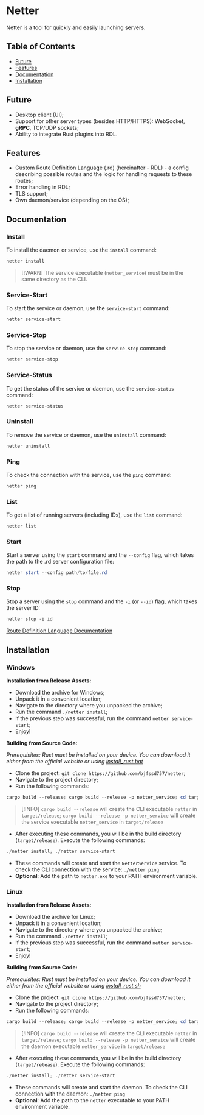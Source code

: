 # Netter

Netter is a tool for quickly and easily launching servers.

## Table of Contents

* [Future](#future)
* [Features](#features)
* [Documentation](#documentation)
* [Installation](#installation)

## Future

* Desktop client (UI);
* Support for other server types (besides HTTP/HTTPS): WebSocket, **gRPC**, TCP/UDP sockets;
* Ability to integrate Rust plugins into RDL.

## Features

* Custom Route Definition Language (.rd) (hereinafter - RDL) - a config describing possible routes and the logic for handling requests to these routes;
* Error handling in RDL;
* TLS support;
* Own daemon/service (depending on the OS);

## Documentation

### Install

To install the daemon or service, use the `install` command:

```powershell
netter install
```

> [!WARN]
> The service executable (`netter_service`) must be in the same directory as the CLI.

### Service-Start

To start the service or daemon, use the `service-start` command:

```powershell
netter service-start
```

### Service-Stop

To stop the service or daemon, use the `service-stop` command:

```powershell
netter service-stop
```

### Service-Status

To get the status of the service or daemon, use the `service-status` command:

```powershell
netter service-status
```

### Uninstall

To remove the service or daemon, use the `uninstall` command:

```powershell
netter uninstall
```

### Ping

To check the connection with the service, use the `ping` command:

```powershell
netter ping
```

### List

To get a list of running servers (including IDs), use the `list` command:

```powershell
netter list
```

### Start

Start a server using the `start` command and the `--config` flag, which takes the path to the .rd server configuration file:

```powershell
netter start --config path/to/file.rd
```

### Stop

Stop a server using the `stop` command and the `-i` (or `--id`) flag, which takes the server ID:

```powershell
netter stop -i id
```

[Route Definition Language Documentation](RDL_DOCUMENTATION_ru.md)

## Installation

### Windows

**Installation from Release Assets:**

* Download the archive for Windows;
* Unpack it in a convenient location;
* Navigate to the directory where you unpacked the archive;
* Run the command `./netter install`;
* If the previous step was successful, run the command `netter service-start`;
* Enjoy!

**Building from Source Code:**

*Prerequisites: Rust must be installed on your device. You can download it either from the official website or using [install_rust.bat](install_rust.bat)*

* Clone the project: `git clone https://github.com/bjfssd757/netter`;
* Navigate to the project directory;
* Run the following commands:

```powershell
cargo build --release; cargo build --release -p netter_service; cd target/release
```

> [!INFO]
> `cargo build --release` will create the CLI executable `netter` in `target/release`;
> `cargo build --release -p netter_service` will create the service executable `netter_service` in `target/release`

* After executing these commands, you will be in the build directory (`target/release`). Execute the following commands:

```powershell
./netter install; ./netter service-start
```

* These commands will create and start the `NetterService` service. To check the CLI connection with the service: `./netter ping`
* **Optional**: Add the path to `netter.exe` to your PATH environment variable.

### Linux

**Installation from Release Assets:**

* Download the archive for Linux;
* Unpack it in a convenient location;
* Navigate to the directory where you unpacked the archive;
* Run the command `./netter install`;
* If the previous step was successful, run the command `netter service-start`;
* Enjoy!

**Building from Source Code:**

*Prerequisites: Rust must be installed on your device. You can download it either from the official website or using [install_rust.sh](install_rust.sh)*

* Clone the project: `git clone https://github.com/bjfssd757/netter`;
* Navigate to the project directory;
* Run the following commands:

```powershell
cargo build --release; cargo build --release -p netter_service; cd target/release
```

> [!INFO]
> `cargo build --release` will create the CLI executable `netter` in `target/release`;
> `cargo build --release -p netter_service` will create the daemon executable `netter_service` in `target/release`

* After executing these commands, you will be in the build directory (`target/release`). Execute the following commands:

```powershell
./netter install; ./netter service-start
```

* These commands will create and start the daemon. To check the CLI connection with the daemon: `./netter ping`
* **Optional**: Add the path to the `netter` executable to your PATH environment variable.
